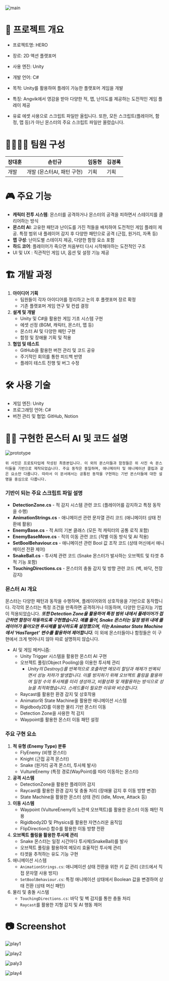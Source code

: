 ![main](https://github.com/user-attachments/assets/ec31d87b-dd2c-4766-a92a-6e2062fb1d82)

# 📖 프로젝트 개요
- 프로젝트명: HERO
- 장르: 2D 액션 플랫포머
- 사용 엔진: Unity
- 개발 언어: C#
- 목적: Unity를 활용하여 플레이 가능한 플랫포머 게임을 개발
- 특징: Angvik에서 영감을 받아 다양한 적, 맵, 난이도를 제공하는 도전적인 게임 플레이 제공

- 유료 에셋 사용으로 스크립트 파일만 올립니다. 또한, 모든 스크립트(플레이어, 함정, 맵 등)가 아닌 몬스터의 주요 스크립트 파일만 올렸습니다.

# 👨‍👩‍👦‍👦 팀원 구성
| 장대훈 | 손민규 | 임동현 | 김경록 |
| --- | --- | --- | --- |
| 개발 | 개발 (몬스터AI, 패턴 구현) | 기획 | 기획 |

# 🎮 주요 기능
- **캐릭터 전투 시스템**: 몬스터를 공격하거나 몬스터의 공격을 피하면서 스테이지를 클리어하는 방식
- **몬스터 AI**: 고유한 패턴과 난이도를 가진 적들을 배치하여 도전적인 게임 플레이 제공. 특정 범위 내 플레이어 감지 후 다양한 패턴으로 공격 (근접, 원거리, 자폭 등)
- **맵 구성**: 난이도별 스테이지 제공, 다양한 함정 요소 포함
- **하드 코어**: 플레이어가 죽으면 처음부터 다시 시작해야하는 도전적인 구조
- UI 및 UX : 직관적인 게임 UI, 옵션 및 설정 기능 제공

# 🏗️ 개발 과정
1. **아이디어 기획**
    - 팀원들이 각자 아이디어를 정리하고 논의 후 플랫포머 장르 확정
    - 기존 플랫포머 게임 연구 및 컨셉 결정
2. **설계 및 개발**
    - Unity 및 C#을 활용한 게임 기초 시스템 구현
    - 에셋 선정 (BGM, 캐릭터, 몬스터, 맵 등)
    - 몬스터 AI 및 다양한 패턴 구현
    - 함정 및 장애물 기획 및 적용
3. **협업 및 테스트**
    - GitHub을 활용한 버전 관리 및 코드 공유
    - 주기적인 회의를 통한 피드백 반영
    - 플레이 테스트 진행 및 버그 수정

# 🛠️ 사용 기술
- 게임 엔진: Unity
- 프로그래밍 언어: C#
- 버전 관리 및 협업: GitHub, Notion

# 🧑‍💻 구현한 몬스터 AI 및 코드 설명
![prototype](https://github.com/user-attachments/assets/e14b57f7-f893-45bb-bfdf-5d53aad08bdf)

`위 사진은 프로토타입에 작성된 최종본입니다. 이 외의 몬스터들과 함정들은 위 사진 속 몬스터들을 기반으로 제작되었습니다. 주요 동작은 동일하며, 애니메이터 및 애니메이션 클립과 같은 요소만 다릅니다. 따라서 이 문서에서는 공통된 동작을 구현하는 기반 몬스터들에 대한 설명을 중심으로 다룹니다.`

### 기반이 되는 주요 스크립트 파일 설명
- **DetectionZone.cs** - 적 감지 시스템 관련 코드 (플레이어를 감지하고 특정 동작을 수행)
- **AnimationStrings.cs** - 애니메이션 관련 문자열 관리 코드 (애니메이터 상태 전환에 활용)
- **EnemyBase.cs** - 적 AI의 기본 클래스 (모든 적 캐릭터의 공통 로직 포함)
- **EnemyBaseMove.cs** - 적의 이동 관련 코드 (적별 이동 방식 및 AI 적용)
- **SetBoolBehaviour.cs** - 애니메이션 관련 Bool 값 조작 코드 (상태 머신에서 애니메이션 전환 제어)
- **SnakeBall.cs** - 투사체 관련 코드 (Snake 몬스터가 발사하는 오브젝트 및 타겟 추적 기능 포함)
- **TouchingDirections.cs** - 몬스터의 충돌 감지 및 방향 관련 코드 (벽, 바닥, 천장 감지)

### 몬스터 AI 개요
몬스터는 다양한 패턴과 동작을 수행하며, 플레이어와의 상호작용을 기반으로 동작합니다. 각각의 몬스터는 특정 조건을 만족하면 공격하거나 이동하며, 다양한 인공지능 기법이 적용되었습니다. ***또한 Detection Zone을 활용하여 특정 범위 내에서 플레이어가 접근하면 함정이 작동하도록 구현했습니다. 예를 들어, Snake 몬스터는 일정 범위 내에 플레이어가 들어오면 투사체를 발사하도록 설정했으며, 이는 Animator State Machine에서 ‘HasTarget’ 변수를 활용하여 제어합니다.*** 이 외에 몬스터들이나 함정들은 이 구현에서 크게 벗어나지 않아 따로 설명하지 않습니다. 

- AI 및 게임 메커니즘:
    - Unity Trigger 시스템을 활용한 몬스터 AI 구현
    - 오브젝트 풀링(Object Pooling)을 이용한 투사체 관리
        - *Unity의 Destroy()를 반복적으로 호출하면 메모리 할당과 해제가 반복되면서 성능 저하가 발생합니다. 이를 방지하기 위해 오브젝트 풀링을 활용하여 일정 수의 투사체를 미리 생성하고, 비활성화 및 재활용하는 방식으로 성능을 최적화했습니다. 스레드풀이 필요한 이유와 비슷합니다.*
    - Raycast를 활용한 환경 감지 및 상호작용
    - Animator와 State Machine을 활용한 애니메이션 시스템
    - Rigidbody2D를 이용한 물리 기반 몬스터 이동
    - Detection Zone을 사용한 적 감지
    - Waypoint를 활용한 몬스터 이동 패턴 설정

### 주요 구현 요소
1. **적 유형 (Enemy Type) 분류**
    - FlyEnemy (비행 몬스터)
    - Knight (근접 공격 몬스터)
    - Snake (원거리 공격 몬스터, 투사체 발사)
    - VultureEnemy (특정 경로(WayPoint)를 따라 이동하는 몬스터)
2. **공격 시스템**
    - DetectionZone을 활용한 플레이어 감지
    - Raycast를 활용한 환경 감지 및 충돌 처리 (장애물 감지 후 이동 방향 변경)
    - State Machine을 활용한 몬스터 상태 관리 (Idle, Move, Attack 등)
3. **이동 시스템**
    - Waypoint (VultureEnemy의 노란색 오브젝트)를 활용한 몬스터 이동 패턴 적용
    - Rigidbody2D 및 Physics를 활용한 자연스러운 움직임
    - FlipDirection() 함수를 활용한 이동 방향 전환
4. **오브젝트 풀링을 활용한 투사체 관리**
    - Snake 몬스터는 일정 시간마다 투사체(SnakeBall)를 발사
    - 오브젝트 풀링을 활용하여 메모리 효율적인 투사체 관리
    - 타겟을 추적하는 유도 기능 구현
5. 애니메이션 시스템
    - `AnimationStrings.cs`: 애니메이션 상태 전환을 위한 키 값 관리 (코드에서 직접 문자열 사용 방지)
    - `SetBoolBehaviour.cs`: 특정 애니메이션 상태에서 Boolean 값을 변경하여 상태 전환 (상태 머신 패턴)
6. 물리 및 충돌 시스템
    - `TouchingDirections.cs`: 바닥 및 벽 감지를 통한 충돌 처리
    - `Raycast`를 활용한 지형 감지 및 AI 행동 제어

# 📷 Screenshot
![play1](https://github.com/user-attachments/assets/35b7d868-762f-48be-9299-ddbd2843a53b)

![play2](https://github.com/user-attachments/assets/77d0ccae-c466-43e1-9bce-f5af33f29d2d)

![paly3](https://github.com/user-attachments/assets/e425a26f-2bc3-4267-9e33-7db3c63a9cfe)

![play4](https://github.com/user-attachments/assets/289f97e9-a6b9-430a-b9b6-5981dce8b611)
